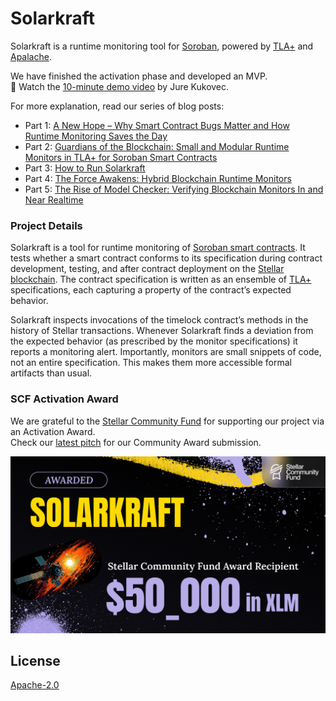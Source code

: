 # Solarkraft

Solarkraft is a runtime monitoring tool for [Soroban][], powered by [TLA+][] and [Apalache][].

We have finished the activation phase and developed an MVP.  
🎥 Watch the [10-minute demo video](https://youtu.be/E99TNzTHLXI) by Jure Kukovec.

For more explanation, read our series of blog posts:

 - Part 1: [A New Hope – Why Smart Contract Bugs Matter and How Runtime Monitoring Saves the Day][new hope]
 - Part 2: [Guardians of the Blockchain: Small and Modular Runtime Monitors in TLA+ for Soroban Smart Contracts][guardians]
 - Part 3: [How to Run Solarkraft][howto]
 - Part 4: [The Force Awakens: Hybrid Blockchain Runtime Monitors][part4]
 - Part 5: [The Rise of Model Checker: Verifying Blockchain Monitors In and Near Realtime][part5]

### Project Details

Solarkraft is a tool for runtime monitoring of [Soroban smart contracts][Soroban]. It tests whether a smart contract conforms to its specification during contract development, testing, and after contract deployment on the [Stellar blockchain][Stellar]. The contract specification is written as an ensemble of [TLA+][] specifications, each capturing a property of the contract’s expected behavior.

Solarkraft inspects invocations of the timelock contract’s methods in the history of Stellar transactions. Whenever Solarkraft finds a deviation from the expected behavior (as prescribed by the monitor specifications) it reports a monitoring alert. Importantly, monitors are small snippets of code, not an entire specification. This makes them more accessible formal artifacts than usual.

### SCF Activation Award

We are grateful to the [Stellar Community Fund][] for supporting our project via an Activation Award.  
Check our [latest pitch][] for our Community Award submission.

![activation award](./assets/solarkraft-stellar-activation.png)

[Stellar]: https://stellar.org/
[Soroban]: https://developers.stellar.org/docs/smart-contracts/getting-started/setup
[TLA+]: https://lamport.azurewebsites.net/tla/tla.html
[Apalache]: https://github.com/informalsystems/apalache
[Stellar Community Fund]: https://communityfund.stellar.org/
[latest pitch]: https://youtu.be/shVFqoUl-5A
[timelock contract]: https://github.com/stellar/soroban-examples/tree/main/timelock
[new hope]: https://thpani.net/2024/06/why-smart-contract-bugs-matter-and-how-runtime-monitoring-saves-the-day-solarkraft-1/
[guardians]: https://thpani.net/2024/06/small-and-modular-runtime-monitors-in-tla-for-soroban-smart-contracts-solarkraft-2/
[howto]: https://protocols-made-fun.com/solarkraft/2024/06/19/solarkraft-part3.html
[part4]: https://systems-made-simple.dev/solarkraft/2024/06/24/solarkraft-hybrid-monitors.html
[part5]: https://systems-made-simple.dev/solarkraft/2024/07/04/solarkraft-monitor-verification.html

## License

[Apache-2.0](https://github.com/freespek/solarkraft/blob/main/LICENSE)
